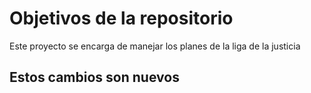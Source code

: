 # Objetivos de la repositorio

Este proyecto se encarga de manejar los planes de la liga de la justicia

 ## Estos cambios son nuevos

 